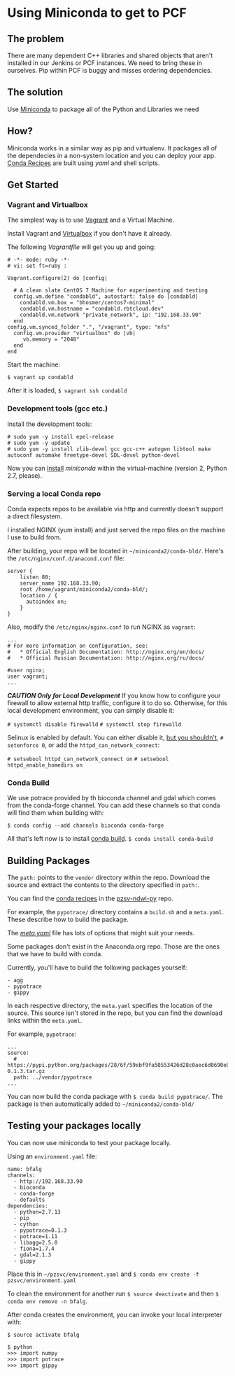# Using Miniconda to get to PCF

## The problem

There are many dependent C++ libraries and shared objects that aren't installed
in our Jenkins or PCF instances. We need to bring these in ourselves. Pip within PCF
is buggy and misses ordering dependencies.

## The solution

Use [Miniconda](https://conda.io/miniconda.html) to package all of the Python and Libraries we need

## How?

Miniconda works in a similar way as pip and virtualenv. It packages all of the dependecies in a
non-system location and you can deploy your app. [Conda Recipes](https://github.com/conda/conda-recipes) are built using _yaml_ and shell scripts.

## Get Started

### Vagrant and Virtualbox

The simplest way is to use [Vagrant](https://www.vagrantup.com/) and a Virtual Machine.

Install Vagrant and [Virtualbox](https://www.virtualbox.org/) if you don't have it already.

The following _Vagrantfile_ will get you up and going:

```
# -*- mode: ruby -*-
# vi: set ft=ruby :

Vagrant.configure(2) do |config|

  # A clean slate CentOS 7 Machine for experimenting and testing
  config.vm.define "condabld", autostart: false do |condabld|
    condabld.vm.box = "bhosmer/centos7-minimal"
    condabld.vm.hostname = "condabld.rbtcloud.dev"
    condabld.vm.network "private_network", ip: "192.168.33.90"
  end
config.vm.synced_folder ".", "/vagrant", type: "nfs"
  config.vm.provider "virtualbox" do |vb|
     vb.memory = "2048"
  end
end
```

Start the machine:

`$ vagrant up condabld`

After it is loaded, `$ vagrant ssh condabld`

### Development tools (gcc etc.)

Install the development tools:
```
# sudo yum -y install epel-release
# sudo yum -y update
# sudo yum -y install zlib-devel gcc gcc-c++ autogen libtool make autoconf automake freetype-devel SDL-devel python-devel
```
Now you can [install](https://conda.io/docs/install/quick.html) _miniconda_ within the virtual-machine (version 2, Python 2.7, please).

### Serving a local Conda repo

Conda expects repos to be available via http and currently doesn't support a direct filesystem.

I installed NGINX (yum install) and just served the repo files on the machine I use to build from.

After building, your repo will be located in `~/miniconda2/conda-bld/`. Here's the `/etc/nginx/conf.d/anacond.conf` file:


```
server {
    listen 80;
    server_name 192.168.33.90;
    root /home/vagrant/miniconda2/conda-bld/;
    location / {
      autoindex on;
    }
}
```

Also, modify the `/etc/nginx/nginx.conf` to run NGINX as `vagrant`:

```
...
# For more information on configuration, see:
#   * Official English Documentation: http://nginx.org/en/docs/
#   * Official Russian Documentation: http://nginx.org/ru/docs/

#user nginx;
user vagrant;
...
```

***CAUTION Only for Local Development***
If you know how to configure your firewall to allow external http traffic, 
configure it to do so. Otherwise, for this local development environment, you can 
simply disable it:

`# systemctl disable firewalld`
`# systemctl stop firewalld`

Selinux is enabled by default. You can either disable it, [but you shouldn't](https://stopdisablingselinux.com/), `# setenforce 0`, or add the `httpd_can_network_connect`:

`# setsebool httpd_can_network_connect on`
`# setsebool httpd_enable_homedirs on`

### Conda Build

We use potrace provided by th bioconda channel and gdal which comes from the conda-forge channel. You can add these channels so that conda will find them when building with: 

`$ conda config --add channels bioconda conda-forge`

All that's left now is to install [conda build](https://github.com/conda/conda-build). `$ conda install conda-build`


## Building Packages

The `path:` points to the `vendor` directory within the repo. Download the source
and extract the contents to the directory specified in `path:`.

You can find the [conda recipes](https://github.com/venicegeo/pzsvc-ndwi-py/tree/pipeline-refactor/conda-recipes) in the [pzsv-ndwi-py](https://github.com/venicegeo/pzsvc-ndwi-py) repo.

For example, the `pypotrace/` directory contains a `build.sh` and a `meta.yaml`. These describe how to build the package.

The [_meta.yaml_](https://github.com/conda/conda-docs/blob/master/docs/source/building/meta-yaml.rst#id11) file has lots of options that might suit your needs.

Some packages don't exist in the Anaconda.org repo. Those are the ones that we
have to build with conda.

Currently, you'll have to build the following packages yourself:

    - agg
    - pypotrace
    - gippy

In each respective directory, the `meta.yaml` specifies the location of the 
source. This source isn't stored in the repo, but you can find the download links
within the `meta.yaml`.

For example, `pypotrace`:

```
...
source:
  # https://pypi.python.org/packages/28/6f/59ebf9fa50553426d28c0aec6d0690e84cca3841edd10276afaaedb8d02b/pypotrace-0.1.3.tar.gz 
  path: ../vendor/pypotrace
...
```

You can now build the conda package with `$ conda build pypotrace/`. The package is then automatically added to `~/miniconda2/conda-bld/`

## Testing your packages locally

You can now use miniconda to test your package locally.

Using an `environment.yaml` file:

```
name: bfalg
channels:
  - http://192.168.33.90
  - bioconda
  - conda-forge
  - defaults
dependencies:
  - python=2.7.13
  - pip
  - cython
  - pypotrace=0.1.3
  - potrace=1.11
  - libagg=2.5.0
  - fiona=1.7.4
  - gdal=2.1.3
  - gippy
```

Place this in `~/pzsvc/environment.yaml` and `$ conda env create -f pzsvc/environment.yaml`

To clean the environment for another run `$ source deactivate` and then
 `$ conda env remove -n bfalg`.

After conda creates the environment, you can invoke your local interpreter with:

`$ source activate bfalg`

```
$ python
>>> import numpy
>>> import potrace
>>> import gippy
```

